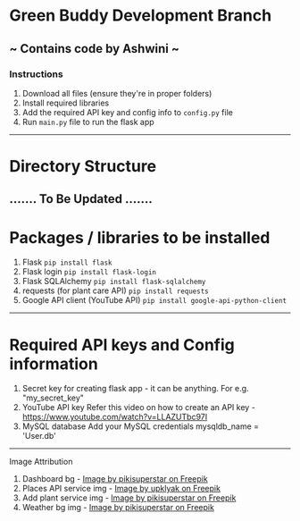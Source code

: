 # Green Buddy Development Branch 
## ~ Contains code by Ashwini ~
### Instructions
1. Download all files (ensure they're in proper folders)
2. Install required libraries
3. Add the required API key and config info to `config.py` file
4. Run `main.py` file to run the flask app

----------------------------------------------------------------------------------------------

# Directory Structure

....... To Be Updated ....... 
----------------------------------------------------------------------------------------------

# Packages / libraries to be installed
1. Flask 
`pip install flask`
2. Flask login
`pip install flask-login`
3. Flask SQLAlchemy
`pip install flask-sqlalchemy`
4. requests (for plant care API)
`pip install requests`
5. Google API client (YouTube API)
`pip install google-api-python-client`
----------------------------------------------------------------------------------------------

# Required API keys and Config information
1. Secret key for creating flask app - it can be anything. For e.g. "my_secret_key"
2. YouTube API key
Refer this video on how to create an API key - https://www.youtube.com/watch?v=LLAZUTbc97I
3. MySQL database
Add your MySQL credentials
mysqldb_name = 'User.db'
----------------------------------------------------------------------------------------------

Image Attribution
1. Dashboard bg - 
<a href="https://www.freepik.com/free-vector/tropical-flower-background_2920876.htm#from_view=detail_alsolike">Image by pikisuperstar on Freepik</a>
2. Places API service img - 
<a href="https://www.freepik.com/free-vector/flower-shop-facade-night-city-street-vector-cartoon-illustration-urban-floral-boutique-gift-storefront-with-illuminated-windows-garlands-striped-tent-door-flowerpots-shelf_66811049.htm#fromView=search&page=2&position=48&uuid=48f47d53-7e5d-48c4-a563-969639b77082">Image by upklyak on Freepik</a>
3. Add plant service img -
<a href="https://www.freepik.com/free-vector/hand-drawn-people-taking-photos-with-smartphone_16408153.htm#fromView=search&page=1&position=3&uuid=9e29063a-d810-4a0f-8923-ec6a9ea23d97">Image by pikisuperstar on Freepik</a>
4. Weather bg img - 
<a href="https://www.freepik.com/free-vector/background-monsoon-season_45203923.htm#fromView=search&page=1&position=2&uuid=2fe6f7a7-fcab-422d-88f2-e2ce03398f47">Image by pikisuperstar on Freepik</a>
